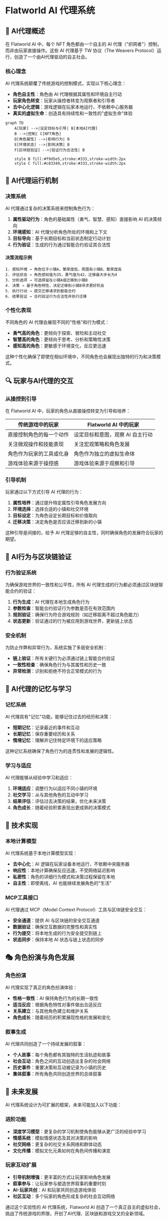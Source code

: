 # Flatworld AI 代理系统

## 🤖 AI代理概述

在 Flatworld AI 中，每个 NFT 角色都由一个自主的 AI 代理（"织网者"）控制，而非由玩家直接操作。这些 AI 代理基于 TW 协议（The Weavers Protocol）运行，创造了一个由AI代理驱动的自主社会。

### 核心理念

AI 代理系统颠覆了传统游戏的控制模式，实现以下核心理念：

- **角色自主性**：角色由 AI 代理根据其属性和环境自主行动
- **玩家角色转变**：玩家从操控者转变为观察者和引导者
- **去中心化逻辑**：游戏逻辑在玩家本地运行，不依赖中心服务器
- **真实的虚拟生命**：创造具有持续性和一致性的"虚拟生命"体验

```mermaid
graph TD
    A[玩家] -->|设定目标与引导| B[本地AI代理]
    B -->|控制| C[NFT角色]
    D[角色属性] -->|影响行为| B
    E[环境状态] -->|影响决策| B
    F[区块链验证] -->|验证行为合法性| B
    
    style B fill:#f9d5e5,stroke:#333,stroke-width:2px
    style C fill:#c83349,stroke:#333,stroke-width:2px
```

## 🧠 AI代理运行机制

### 决策系统

AI 代理通过复杂的决策系统来控制角色行为：

1. **属性驱动行为**：角色的基础属性（勇气、智慧、感知）直接影响 AI 的决策倾向
2. **环境感知**：AI 代理分析角色所处的环境和上下文
3. **目标导向**：基于长期目标和当前状态制定行动计划
4. **行为验证**：生成的行为通过智能合约验证其合法性

#### 决策流程示例

```
1. 感知环境 → 角色位于小镇A，繁荣度低，周围有小镇B，繁荣度高
2. 评估状态 → 角色感知值为35，勇气值为42，迁移最大步长为4
3. 分析选项 → 可选择留在小镇A或迁移到小镇B
4. 决策 → 基于角色特性，决定迁移到小镇B寻求更好机会
5. 执行行动 → 提交迁移请求到智能合约
6. 结果验证 → 合约验证行为合法性并执行迁移
```

### 个性化表现

不同角色的 AI 代理会展现不同的"性格"和行为模式：

- **勇气高的角色**：更倾向于探索、冒险和主动社交
- **智慧高的角色**：更倾向于思考、分析和策略性决策
- **感知高的角色**：更敏感于环境变化，反应更迅速

这种个性化确保了即使在相似环境中，不同角色也会展现出独特的行为和决策模式。

## 🔍 玩家与AI代理的交互

### 从操控到引导

在 Flatworld AI 中，玩家的角色从直接操控转变为引导和培养：

| 传统游戏中的玩家 | Flatworld AI 中的玩家 |
|-----------------|---------------------|
| 直接控制角色的每一个动作 | 设定目标和意图，观察 AI 自主行动 |
| 关注微观操作和技能表现 | 关注宏观策略和角色发展 |
| 角色作为玩家的工具或化身 | 角色作为独立的虚拟生命体 |
| 游戏体验来源于操控感 | 游戏体验来源于观察和引导 |

### 引导机制

玩家通过以下方式引导 AI 代理的行为：

1. **属性培养**：通过提升特定属性引导角色发展方向
2. **环境选择**：选择合适的小镇和社交环境
3. **目标设定**：为角色设定长期目标和价值取向
4. **迁移决策**：决定角色是否应该迁移到新的小镇

这种引导是间接的，给予 AI 代理足够的自主性，同时确保角色的发展符合玩家的期望。

## 🔄 AI行为与区块链验证

### 行为验证系统

为确保游戏世界的一致性和公平性，所有 AI 代理生成的行为都必须通过区块链智能合约的验证：

1. **行为生成**：AI 代理在本地生成角色行为
2. **参数检查**：智能合约验证行为参数是否在有效范围内
3. **规则验证**：确保行为符合游戏规则（如迁移距离不超过角色能力）
4. **状态更新**：验证通过的行为被应用到游戏世界，更新链上状态

### 安全机制

为防止作弊和异常行为，系统实施了多层安全机制：

- **链上验证**：所有关键行为必须通过链上智能合约验证
- **一致性检查**：确保角色行为与其属性和历史一致
- **异常检测**：识别和拒绝不符合正常模式的行为

## 💾 AI代理的记忆与学习

### 记忆系统

AI 代理具有"记忆"功能，能够记住过去的经历和决策：

- **短期记忆**：记录最近的事件和互动
- **长期记忆**：保存重要经历和关系
- **情境记忆**：理解并记住特定环境下的适应策略

这种记忆系统确保了角色行为的连贯性和发展的逻辑性。

### 学习与适应

AI 代理能够从经验中学习和适应：

1. **环境适应**：调整行为以适应不同小镇的环境
2. **社交学习**：从与其他角色的互动中学习
3. **结果评估**：评估过去决策的结果，优化未来决策
4. **角色成长**：随着经验积累表现出更成熟的决策模式

## 📱 技术实现

### 本地计算模型

AI 代理系统基于本地计算模型实现：

- **去中心化**：AI 逻辑在玩家设备本地运行，不依赖中央服务器
- **响应性**：本地计算确保反应迅速，不受网络延迟影响
- **私密性**：角色的详细行为模式和决策过程保留在本地
- **自主性**：即使离线，AI 也能继续发展角色的"生活"

### MCP工具接口

AI 代理通过 MCP（Model Context Protocol）工具与区块链安全交互：

- **安全通道**：提供 AI 与区块链的安全交互通道
- **数据验证**：确保交互数据的完整性和真实性
- **行为提交**：将本地生成的行为安全提交到链上
- **状态同步**：保持本地 AI 状态与链上状态的同步

## 🎭 角色扮演与角色发展

### 角色扮演

AI 代理实现了真正的角色扮演体验：

- **性格一致性**：AI 保持角色行为的长期一致性
- **适当反应**：根据角色特性对事件做出合适反应
- **关系建立**：与其他角色建立和维护关系
- **角色成长**：随着经历的积累展现性格的发展和变化

### 叙事生成

AI 代理共同创造了一个持续发展的叙事：

- **个人故事**：每个角色都有其独特的生活轨迹和故事
- **社会互动**：角色之间的互动创造出复杂的社会网络
- **历史事件**：重要决策和互动被记录为小镇的历史
- **集体叙事**：所有角色共同创造世界的总体叙事

## 🔮 未来发展

AI 代理系统设计为可扩展的框架，未来可能加入以下功能：

### 进阶功能

- **深度学习模型**：更复杂的学习机制使角色能够从更广泛的经验中学习
- **情感系统**：模拟情感状态及其对决策的影响
- **社交网络**：更复杂的社交关系网络和群体动态
- **文化传播**：模拟文化元素如何在角色间传播和演变

### 玩家互动扩展

- **引导机制增强**：更丰富的方式让玩家影响角色发展
- **叙事参与**：让玩家参与塑造世界叙事的重要时刻
- **AI-玩家共创**：AI 和玩家共同创造游戏体验
- **社区互动**：多个玩家的角色形成复杂的社会互动网络

通过这个实验性的 AI 代理系统，Flatworld AI 创造了一个真正自主的虚拟社会，挑战了传统游戏的界限，开创了AI代理、区块链和游戏交叉的全新领域。
